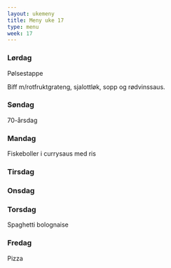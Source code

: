 ```yaml
---
layout: ukemeny
title: Meny uke 17
type: menu
week: 17
---
```


### Lørdag

Pølsestappe

Biff m/rotfruktgrateng, sjalottløk, sopp og rødvinssaus. 

### Søndag

70-årsdag

### Mandag

Fiskeboller i currysaus med ris

### Tirsdag



### Onsdag



### Torsdag

Spaghetti bolognaise

### Fredag

Pizza

